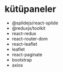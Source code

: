 # kütüpaneler

- @splidejs/react-splide
- @reduxjs/toolkit
- react-redux
- react-router-dom
- react-leaflet
- leaflet
- react-paginate
- bootstrap
- axios

